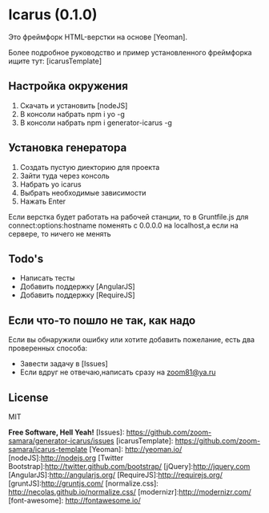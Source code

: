 Icarus (0.1.0)
================

Это фреймфорк HTML-верстки на основе [Yeoman].

Более подробное руководство и пример установленного фреймфорка ищите тут: [icarusTemplate]



## Настройка окружения
1. Скачать и установить [nodeJS]
2. В консоли набрать npm i yo -g
3.  В консоли набрать npm i generator-icarus -g

## Установка генератора
1. Создать пустую диекторию для проекта
2. Зайти туда через консоль
3. Набрать  yo icarus
4. Выбрать необходимые зависимости
5. Нажать Enter


Если верстка будет работать на рабочей станции, то в Gruntfile.js
для connect:options:hostname поменять с 0.0.0.0 на localhost,а если на сервере, то ничего не менять



## Todo's

 * Написать тесты
 * Добавить поддержку [AngularJS]
 * Добавить поддержку  [RequireJS]

## Если что-то пошло не так, как надо
Если вы обнаружили ошибку или хотите  добавить пожелание, есть два проверенных способа:

* Завести задачу в [Issues]
* Если вдруг не отвечаю,написать сразу на zoom81@ya.ru



License
----

MIT


**Free Software, Hell Yeah!**
[Issues]: https://github.com/zoom-samara/generator-icarus/issues
[icarusTemplate]: https://github.com/zoom-samara/icarus-template
[Yeoman]: http://yeoman.io/
[nodeJS]:http://nodejs.org
[Twitter Bootstrap]:http://twitter.github.com/bootstrap/
[jQuery]:http://jquery.com
[AngularJS]:http://angularjs.org/
[RequireJS]:http://requirejs.org/
[gruntJS]:http://gruntjs.com/
[normalize.css]: http://necolas.github.io/normalize.css/
[modernizr]:http://modernizr.com/
[font-awesome]: http://fontawesome.io/
